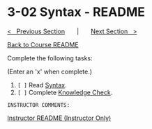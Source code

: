 
# 3-02 Syntax - README

[<&nbsp;&nbsp; Previous Section](../3-01_tools/README.md) 
&nbsp;&nbsp;&nbsp;&nbsp;&nbsp; | &nbsp;&nbsp;&nbsp;&nbsp;&nbsp; 
[Next Section &nbsp;&nbsp;>](../3-03_registers/README.md)

[Back to Course README](../README.md)


Complete the following tasks:

(Enter an 'x' when complete.)

1. `[ ]` Read [Syntax](1_syntax.md).
2. `[ ]` Complete [Knowledge Check](2_knowledge_check.md).

```
INSTRUCTOR COMMENTS:  
```

[Instructor README (Instructor Only)](.instructor/README.md)


<!--- End of file. --->
